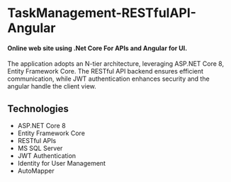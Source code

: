 # TaskManagement-RESTfulAPI-Angular
#### Online web site using .Net Core For APIs and Angular for UI.
The application adopts an N-tier architecture, leveraging ASP.NET Core 8, Entity Framework Core.
The RESTful API backend ensures efficient communication, while JWT authentication enhances security and the angular handle the client view.

## Technologies
* ASP.NET Core 8
* Entity Framework Core
* RESTful APIs
* MS SQL Server
* JWT Authentication
* Identity for User Management
* AutoMapper